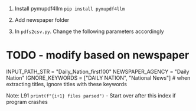 
1. Install pymupdf4llm `pip install pymupdf4llm`

2. Add newspaper folder

3. In `pdfs2csv.py`. Change the following parameters accordingly

# TODO - modify based on newspaper
INPUT_PATH_STR = "Daily_Nation_first100" 
NEWSPAPER_AGENCY = "Daily Nation"
IGNORE_KEYWORDS = ["DAILY NATION", "National News"] # when extracting titles, ignore titles with these keywords


Note:
L91 `print(f"{i+1} files parsed")` - Start over after this index if program crashes